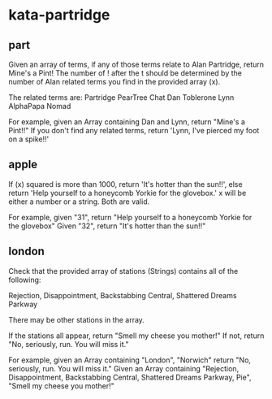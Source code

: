 # kata-partridge

## part

Given an array of terms, if any of those terms relate to Alan Partridge, return Mine's a Pint! 
The number of ! after the t should be determined by the number of Alan related terms you find in the provided array (x).

The related terms are:
        Partridge
        PearTree
        Chat
        Dan
        Toblerone
        Lynn
        AlphaPapa
        Nomad
     
For example, given an Array containing Dan and Lynn, return "Mine's a Pint!!"
If you don't find any related terms, return 'Lynn, I've pierced my foot on a spike!!'

## apple

If (x) squared is more than 1000, return 'It's hotter than the sun!!', else return 
'Help yourself to a honeycomb Yorkie for the glovebox.' x will be either a number or a string. Both are valid.

For example, given "31", return "Help yourself to a honeycomb Yorkie for the glovebox"
Given "32", return "It's hotter than the sun!!"

## london

Check that the provided array of stations (Strings) contains all of the following:

Rejection, Disappointment, Backstabbing Central, Shattered Dreams Parkway

There may be other stations in the array. 

If the stations all appear, return "Smell my cheese you mother!"
If not, return "No, seriously, run. You will miss it."

For example, given an Array containing "London", "Norwich" return "No, seriously, run. You will miss it."
Given an Array containing "Rejection, Disappointment, Backstabbing Central, Shattered Dreams Parkway, Pie", "Smell my cheese you mother!"
